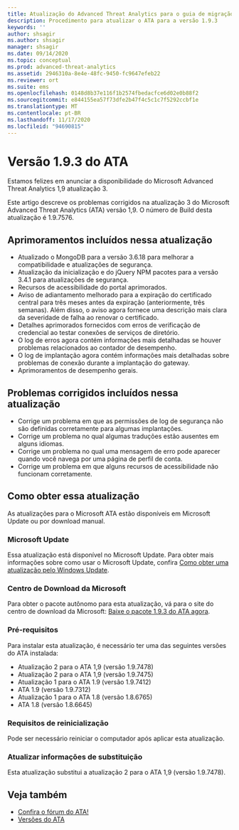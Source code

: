 ```yaml
---
title: Atualização do Advanced Threat Analytics para o guia de migração do 1.9.3
description: Procedimento para atualizar o ATA para a versão 1.9.3
keywords: ''
author: shsagir
ms.author: shsagir
manager: shsagir
ms.date: 09/14/2020
ms.topic: conceptual
ms.prod: advanced-threat-analytics
ms.assetid: 2946310a-8e4e-48fc-9450-fc9647efeb22
ms.reviewer: ort
ms.suite: ems
ms.openlocfilehash: 0148d8b37e116f1b2574fbedacfce6d02e0b88f2
ms.sourcegitcommit: e844155ea57f73dfe2b47f4c5c1c7f5292ccbf1e
ms.translationtype: MT
ms.contentlocale: pt-BR
ms.lasthandoff: 11/17/2020
ms.locfileid: "94690815"
---
```

# <a name="ata-version-193"></a>Versão 1.9.3 do ATA

Estamos felizes em anunciar a disponibilidade do Microsoft Advanced Threat Analytics 1,9 atualização 3.

Este artigo descreve os problemas corrigidos na atualização 3 do Microsoft Advanced Threat Analytics (ATA) versão 1,9. O número de Build desta atualização é 1.9.7576.

## <a name="improvements-included-in-this-update"></a>Aprimoramentos incluídos nessa atualização

- Atualizado o MongoDB para a versão 3.6.18 para melhorar a compatibilidade e atualizações de segurança.
- Atualização da inicialização e do jQuery NPM pacotes para a versão 3.4.1 para atualizações de segurança.
- Recursos de acessibilidade do portal aprimorados.
- Aviso de adiantamento melhorado para a expiração do certificado central para três meses antes da expiração (anteriormente, três semanas). Além disso, o aviso agora fornece uma descrição mais clara da severidade de falha ao renovar o certificado.
- Detalhes aprimorados fornecidos com erros de verificação de credencial ao testar conexões de serviços de diretório.
- O log de erros agora contém informações mais detalhadas se houver problemas relacionados ao contador de desempenho.
- O log de implantação agora contém informações mais detalhadas sobre problemas de conexão durante a implantação do gateway.
- Aprimoramentos de desempenho gerais.

## <a name="fixed-issues-included-in-this-update"></a>Problemas corrigidos incluídos nessa atualização

- Corrige um problema em que as permissões de log de segurança não são definidas corretamente para algumas implantações.
- Corrige um problema no qual algumas traduções estão ausentes em alguns idiomas.
- Corrige um problema no qual uma mensagem de erro pode aparecer quando você navega por uma página de perfil de conta.
- Corrige um problema em que alguns recursos de acessibilidade não funcionam corretamente.

## <a name="how-to-get-this-update"></a>Como obter essa atualização

As atualizações para o Microsoft ATA estão disponíveis em Microsoft Update ou por download manual.

### <a name="microsoft-update"></a>Microsoft Update

Essa atualização está disponível no Microsoft Update. Para obter mais informações sobre como usar o Microsoft Update, confira [Como obter uma atualização pelo Windows Update](https://support.microsoft.com/help/3067639).

### <a name="microsoft-download-center"></a>Centro de Download da Microsoft

Para obter o pacote autônomo para esta atualização, vá para o site do centro de download da Microsoft: [Baixe o pacote 1.9.3 do ATA agora](https://www.microsoft.com/download/details.aspx?id=56725).

### <a name="prerequisites"></a>Pré-requisitos

Para instalar esta atualização, é necessário ter uma das seguintes versões do ATA instalada:

- Atualização 2 para o ATA 1,9 (versão 1.9.7478)
- Atualização 2 para o ATA 1,9 (versão 1.9.7475)
- Atualização 1 para o ATA 1.9 (versão 1.9.7412)
- ATA 1.9 (versão 1.9.7312)
- Atualização 1 para o ATA 1.8 (versão 1.8.6765)
- ATA 1.8 (versão 1.8.6645)

### <a name="restart-requirement"></a>Requisitos de reinicialização

Pode ser necessário reiniciar o computador após aplicar esta atualização.

### <a name="update-replacement-information"></a>Atualizar informações de substituição

Esta atualização substitui a atualização 2 para o ATA 1,9 (versão 1.9.7478).

## <a name="see-also"></a>Veja também

- [Confira o fórum do ATA!](https://social.technet.microsoft.com/Forums/security/home?forum=mata)
- [Versões do ATA](ata-versions.md)
